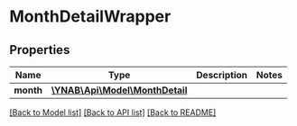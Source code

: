 # MonthDetailWrapper

## Properties
Name | Type | Description | Notes
------------ | ------------- | ------------- | -------------
**month** | [**\YNAB\Api\Model\MonthDetail**](MonthDetail.md) |  | 

[[Back to Model list]](../README.md#documentation-for-models) [[Back to API list]](../README.md#documentation-for-api-endpoints) [[Back to README]](../README.md)


